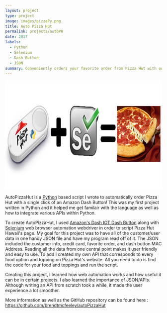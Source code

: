 ```yaml
---
layout: project
type: project
image: images/pizzaPy.png
title: Auto Pizza Hut
permalink: projects/autoPH
date: 2017
labels:
  - Python
  - Selenium
  - Dash Button
  - JSON
summary: Conveniently orders your favorite order from Pizza Hut with one click of an Amazon Dash Button.
---
```


<p align="center">
  <img src="../images/pizzaPy2.png" height="350" width="800"/>
</p>

AutoPizzaHut is a [Python](https://www.python.org/) based script I wrote to automatically order Pizza Hut with a single click of an Amazon Dash Button! This was my first project written in Python and it helped me get familair with the language as well as how to integrate various APIs within Python.

To create AutoPizzaHut, I used [Amazon's Dash IOT Dash Button](https://aws.amazon.com/iotbutton/) along with [Selenium](http://www.seleniumhq.org/) web browser automation webdriver in order to script Pizza Hut Hawaii's page. My goal for this project was to have all of the customer/user data in one handy JSON file and have my program read off of it. The JSON included the customer info, credit card, favorite order, and dash button MAC Address.
Reading all the data from one central point makes it user friendly and easy to use. To add I created my own API that corresponds to every food option and topping on Pizza Hut's website. All you need to do is find the code for your food and toppings and run the script.

Creating this project, I learned how web automation works and how useful it can be in certain projects. I also learned the importance of JSON/APIs. Although writing an API from scratch took a while, it made the user experience a lot smoother.

More information as well as the GitHub repository can be found here : https://github.com/brendtmcfeeley/autoPizzaHut
